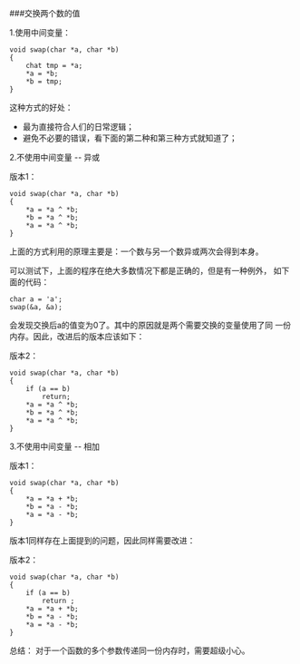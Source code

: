 ###交换两个数的值

1.使用中间变量：

```
void swap(char *a, char *b)
{
	chat tmp = *a;
	*a = *b;
	*b = tmp;
}
```

这种方式的好处：

* 最为直接符合人们的日常逻辑；
* 避免不必要的错误，看下面的第二种和第三种方式就知道了；

2.不使用中间变量 -- 异或

版本1：

```
void swap(char *a, char *b)
{
	*a = *a ^ *b;
	*b = *a ^ *b;
	*a = *a ^ *b;
}
```

上面的方式利用的原理主要是：一个数与另一个数异或两次会得到本身。

可以测试下，上面的程序在绝大多数情况下都是正确的，但是有一种例外，
如下面的代码：

```
char a = 'a';
swap(&a, &a);
```

会发现交换后a的值变为0了。其中的原因就是两个需要交换的变量使用了同
一份内存。因此，改进后的版本应该如下：

版本2：

```
void swap(char *a, char *b)
{
	if (a == b)
		return;
	*a = *a ^ *b;
	*b = *a ^ *b;
	*a = *a ^ *b;
}
```

3.不使用中间变量 -- 相加

版本1：

```
void swap(char *a, char *b)
{
	*a = *a + *b;
	*b = *a - *b;
	*a = *a - *b;
}
```

版本1同样存在上面提到的问题，因此同样需要改进：

版本2：

```
void swap(char *a, char *b)
{
	if (a == b)
		return ;
	*a = *a + *b;
	*b = *a - *b;
	*a = *a - *b;
}
```

总结：
对于一个函数的多个参数传递同一份内存时，需要超级小心。
